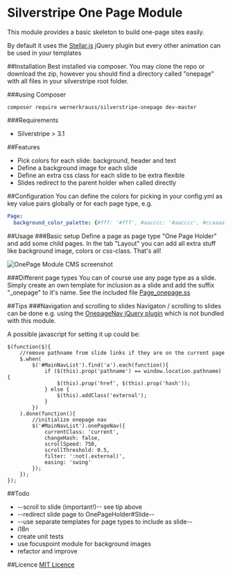 # Silverstripe One Page Module

This module provides a basic skeleton to build one-page sites easily.

By default it uses the [Stellar.js](http://markdalgleish.com/projects/stellar.js/) jQuery plugin but every other animation can be used in your templates

##Installation
Best installed via composer. You may clone the repo or download the zip, however you should find a directory called "onepage" with all files in your silverstripe root folder.

###using Composer
```
composer require wernerkrauss/silverstripe-onepage dev-master
```

###Requirements
  * Silverstripe > 3.1
  
##Features
  * Pick colors for each slide: background, header and text
  * Define a background image for each slide
  * Define an extra css class for each slide to be extra flexible
  * Slides redirect to the parent holder when called directly

##Configuration
You can define the colors for picking in your config.yml as key value pairs globally or for each page type, e.g.

```yml
Page:
  background_color_palette: {#fff: '#fff', #aacccc: '#aacccc', #ccaaaa: '#ccaaaa', #000: '#000'}
```

##Usage
###Basic setup
Define a page as page type "One Page Holder" and add some child pages.
In the tab "Layout" you can add all extra stuff like background image, colors or css-class. That's all!

![OnePage Module CMS screenshot](https://github.com/wernerkrauss/silverstripe-onepage/blob/master/docs/images/onepage-screenshot-cms.jpg)

###Different page types
You can of course use any page type as a slide. Simply create an own template for inclusion as a slide and add the suffix "_onepage" to it's name. 
See the included file [Page_onepage.ss](templates/Includes/Page_onepage.ss)

##Tips
###Navigation and scrolling to slides
Navigaton / scrolling to slides can be done e.g. using the [OnepageNav jQuery plugin](http://github.com/davist11/jQuery-One-Page-Nav) which is not bundled with this module.

A possible javascript for setting it up could be:
```
$(function($){
    //remove pathname from slide links if they are on the current page
    $.when(
        $('#MainNavList').find('a').each(function(){
            if ($(this).prop('pathname') == window.location.pathname) {
                $(this).prop('href', $(this).prop('hash'));
            } else {
                $(this).addClass('external');
            }
        })
    ).done(function(){
        //initialize onepage nav
        $('#MainNavList').onePageNav({
            currentClass: 'current',
            changeHash: false,
            scrollSpeed: 750,
            scrollThreshold: 0.5,
            filter: ':not(.external)',
            easing: 'swing'
        });
    });
});
```

##Todo
  * --scroll to slide (important!)-- see tip above
  * --redirect slide page to OnePageHolder#Slide--
  * --use separate templates for page types to include as slide--
  * i18n
  * create unit tests
  * use focuspoint module for background images
  * refactor and improve

##Licence
[MIT Licence](LICENSE)
